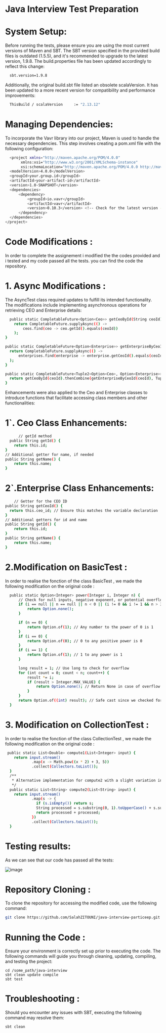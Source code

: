 # Java Interview Test Preparation

# System Setup:
Before running the tests, please ensure you are using the most current versions of Maven and SBT. The SBT version specified in the provided build files is outdated (1.5.5), and it's recommended to upgrade to the latest version, 1.9.8. The build.properties file has been updated accordingly to reflect this change:

  ```bash
    sbt.version=1.9.8
```

Additionally, the original build.sbt file listed an obsolete scalaVersion. It has been updated to a more recent version for compatibility and performance improvements:

  ```bash
    ThisBuild / scalaVersion     := "2.13.12"
```

# Managing Dependencies:
To incorporate the Vavr library into our project, Maven is used to handle the necessary dependencies. This step involves creating a pom.xml file with the following configuration:

  ```bash
    <project xmlns="http://maven.apache.org/POM/4.0.0"
         xmlns:xsi="http://www.w3.org/2001/XMLSchema-instance"
         xsi:schemaLocation="http://maven.apache.org/POM/4.0.0 http://maven.apache.org/xsd/maven-4.0.0.xsd">
    <modelVersion>4.0.0</modelVersion>
    <groupId>your.group.id</groupId>
    <artifactId>your-artifact-id</artifactId>
    <version>1.0-SNAPSHOT</version>
    <dependencies>
        <dependency>
            <groupId>io.vavr</groupId>
            <artifactId>vavr</artifactId>
            <version>0.10.3</version> <!-- Check for the latest version -->
        </dependency>
    </dependencies>
</project>
```

# Code Modifications :
In order to complete the assignement i modified the the codes provided and i tested and my code passed all the tests.
you can find the code the repository.

# 1. Async Modifications :
   
The AsyncTest class required updates to fulfill its intended functionality. The modifications include implementing asynchronous operations for retrieving CEO and Enterprise details:

```bash
  public static CompletableFuture<Option<Ceo>> getCeoById(String ceoId) {
    return CompletableFuture.supplyAsync(() -> 
        ceos.find(ceo -> ceo.getId().equals(ceoId))
    );
}

public static CompletableFuture<Option<Enterprise>> getEnterpriseByCeoId(String ceoId) {
  return CompletableFuture.supplyAsync(() -> 
      enterprises.find(enterprise -> enterprise.getCeoId().equals(ceoId))
  );
}

public static CompletableFuture<Tuple2<Option<Ceo>, Option<Enterprise>>> getCEOAndEnterprise(String ceoId) {
  return getCeoById(ceoId).thenCombine(getEnterpriseByCeoId(ceoId), Tuple::of);
}
```

Enhancements were also applied to the Ceo and Enterprise classes to introduce functions that facilitate accessing class members and other functionalities:

# 1`. Ceo Class Enhancements: 

  ```bash
        // getId method
    public String getId() {
      return this.id;
  }
  // Additional getter for name, if needed
  public String getName() {
      return this.name;
  }
```

# 2`.Enterprise Class Enhancements: 


  ```bash
      // Getter for the CEO ID
  public String getCeoId() {
    return this.ceo_id; // Ensure this matches the variable declaration
  }
  // Additional getters for id and name
  public String getId() {
      return this.id;
  }
  public String getName() {
      return this.name;
  }
```

# 2.Modification on BasicTest : 

In order to realise the fonction of the class BasicTest , we made the following modification on the original code :

```bash
  public static Option<Integer> power(Integer i, Integer n) {
      // Check for null inputs, negative exponent, or potential overflow conditions
      if (i == null || n == null || n < 0 || (i != 0 && i != 1 && n > 30)) { // Example overflow condition
          return Option.none();
      }

      if (n == 0) {
          return Option.of(1); // Any number to the power of 0 is 1
      }
      if (i == 0) {
          return Option.of(0); // 0 to any positive power is 0
      }
      if (i == 1) {
          return Option.of(1); // 1 to any power is 1
      }

      long result = 1; // Use long to check for overflow
      for (int count = 0; count < n; count++) {
          result *= i;
          if (result > Integer.MAX_VALUE) {
              return Option.none(); // Return None in case of overflow
          }
      }
      return Option.of((int) result); // Safe cast since we checked for overflow
  }
```
# 3. Modification on CollectionTest :
   
In order to realise the fonction of the class CollectionTest , we made the following modification on the original code :

```bash
 public static List<Double> compute1(List<Integer> input) {
    return input.stream()
            .map(x -> Math.pow((x * 2) + 3, 5))
            .collect(Collectors.toList());
  }
  /**
   * Alternative implementation for compute2 with a slight variation in style.
   */
  public static List<String> compute2(List<String> input) {
    return input.stream()
            .map(s -> {
              if (s.isEmpty()) return s;
              String processed = s.substring(0, 1).toUpperCase() + s.substring(1).toLowerCase();
              return processed + processed;
            })
            .collect(Collectors.toList());
  }
```
# Testing results:
As we can see that our code has passed all the tests:

![image](https://github.com/SalahZITOUNI/java-interview-particeep/assets/157633302/e6468b76-23e8-4500-a338-b0686c38ad43)



# Repository Cloning : 
To clone the repository for accessing the modified code, use the following command:

```bash
git clone https://github.com/SalahZITOUNI/java-interview-particeep.git
```

# Running the Code :
Ensure your environment is correctly set up prior to executing the code. The following commands will guide you through cleaning, updating, compiling, and testing the project:

```
cd /some_path/java-interview
sbt clean update compile
sbt test
```

# Troubleshooting :
Should you encounter any issues with SBT, executing the following command may resolve them:

```bash
sbt clean
```
